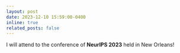 ```yaml
---
layout: post
date: 2023-12-10 15:59:00-0400
inline: true
related_posts: false
---
```


I will attend to the conference of **NeurIPS 2023** held in New Orleans!

